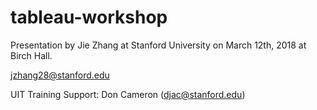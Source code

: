 # tableau-workshop

Presentation by Jie Zhang at Stanford University on March 12th, 2018 at Birch Hall. 

jzhang28@stanford.edu

UIT Training Support: Don Cameron (djac@stanford.edu)
